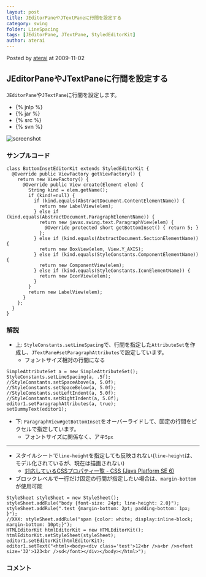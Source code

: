 ```yaml
---
layout: post
title: JEditorPaneやJTextPaneに行間を設定する
category: swing
folder: LineSpacing
tags: [JEditorPane, JTextPane, StyledEditorKit]
author: aterai
---
```


Posted by [aterai](http://terai.xrea.jp/aterai.html) at 2009-11-02

## JEditorPaneやJTextPaneに行間を設定する
`JEditorPane`や`JTextPane`に行間を設定します。

- {% jnlp %}
- {% jar %}
- {% src %}
- {% svn %}

<!-- dummy comment line for breaking list -->

![screenshot](http://lh5.ggpht.com/_9Z4BYR88imo/TQTPYZn_u9I/AAAAAAAAAd4/5-1ThpWwM5U/s800/LineSpacing.png)

### サンプルコード
<pre class="prettyprint"><code>class BottomInsetEditorKit extends StyledEditorKit {
  @Override public ViewFactory getViewFactory() {
    return new ViewFactory() {
      @Override public View create(Element elem) {
        String kind = elem.getName();
        if (kind!=null) {
          if (kind.equals(AbstractDocument.ContentElementName)) {
            return new LabelView(elem);
          } else if (kind.equals(AbstractDocument.ParagraphElementName)) {
            return new javax.swing.text.ParagraphView(elem) {
              @Override protected short getBottomInset() { return 5; }
            };
          } else if (kind.equals(AbstractDocument.SectionElementName)) {
            return new BoxView(elem, View.Y_AXIS);
          } else if (kind.equals(StyleConstants.ComponentElementName)) {
            return new ComponentView(elem);
          } else if (kind.equals(StyleConstants.IconElementName)) {
            return new IconView(elem);
          }
        }
        return new LabelView(elem);
      }
    };
  }
}
</code></pre>

### 解説
- 上: `StyleConstants.setLineSpacing`で、行間を指定した`AttributeSet`を作成し、`JTextPane#setParagraphAttributes`で設定しています。
    - フォントサイズ相対の行間になる

<!-- dummy comment line for breaking list -->

<pre class="prettyprint"><code>SimpleAttributeSet a = new SimpleAttributeSet();
StyleConstants.setLineSpacing(a, .5f);
//StyleConstants.setSpaceAbove(a, 5.0f);
//StyleConstants.setSpaceBelow(a, 5.0f);
//StyleConstants.setLeftIndent(a, 5.0f);
//StyleConstants.setRightIndent(a, 5.0f);
editor1.setParagraphAttributes(a, true);
setDummyText(editor1);
</code></pre>

- 下: `ParagraphView#getBottomInset`をオーバーライドして、固定の行間をピクセルで指定しています。
    - フォントサイズに関係なく、アキ`5px`

<!-- dummy comment line for breaking list -->

- - - -
- スタイルシートで`line-height`を指定しても反映されない(`line-height`は、モデル化されているが、現在は描画されない)
    - [対応しているCSSプロパティ一覧 - CSS (Java Platform SE 6)](http://docs.oracle.com/javase/jp/6/api/javax/swing/text/html/CSS.html)
- ブロックレベルで一行だけ固定の行間が指定したい場合は、`margin-bottom`が使用可能

<!-- dummy comment line for breaking list -->

<pre class="prettyprint"><code>StyleSheet styleSheet = new StyleSheet();
styleSheet.addRule("body {font-size: 24pt; line-height: 2.0}");
styleSheet.addRule(".test {margin-bottom: 2pt; padding-bottom: 1px; }");
//XXX: styleSheet.addRule("span {color: white; display:inline-block; margin-bottom: 10pt;}");
HTMLEditorKit htmlEditorKit = new HTMLEditorKit();
htmlEditorKit.setStyleSheet(styleSheet);
editor1.setEditorKit(htmlEditorKit);
editor1.setText("&lt;html&gt;&lt;body&gt;&lt;div class='test'&gt;12&lt;br /&gt;a&lt;br /&gt;n&lt;font size='32'&gt;123&lt;br /&gt;sd&lt;/font&gt;&lt;/div&gt;&lt;/body&gt;&lt;/html&gt;");
</code></pre>

### コメント
